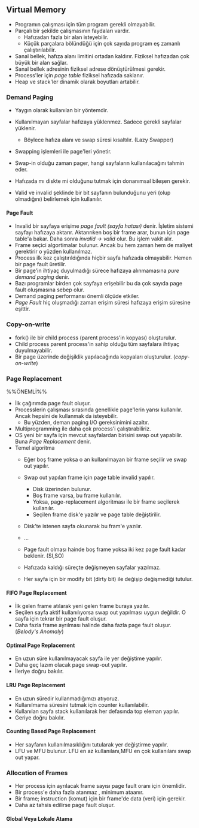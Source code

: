 ## Virtual Memory
- Programın çalışması için tüm program gerekli olmayabilir.
- Parçalı bir şekilde çalışmasının faydaları vardır.
	- Hafızadan fazla bir alan isteyebilir.
	- Küçük parçalara bölündüğü için çok sayıda program eş zamanlı çalıştırılabilir.
- Sanal bellek, hafıza alanı limitini ortadan kaldırır. Fiziksel hafızadan çok büyük bir alan sağlar.
- Sanal bellek adresinin fiziksel adrese dönüştürülmesi gerekir.
- Process'ler için *page table* fiziksel hafızada saklanır.
- Heap ve stack'ler dinamik olarak boyutları artabilir.
### Demand Paging
- Yaygın olarak kullanılan bir yöntemdir.
- Kullanılmayan sayfalar hafızaya yüklenmez. Sadece gerekli sayfalar yüklenir.
	- Böylece hafıza alanı ve swap süresi kısaltılır. (Lazy Swapper)
- Swapping işlemleri ile page'leri yönetir.
- Swap-in olduğu zaman pager, hangi sayfaların kullanılacağını tahmin eder.

- Hafızada mı diskte mi olduğunu tutmak için donanımsal bileşen gerekir.
- Valid ve invalid şeklinde bir bit sayfanın bulunduğunu yeri (olup olmadığını) belirlemek için kullanılır.
#### Page Fault
- Invalid bir sayfaya erişime *page fault (sayfa hatası)* denir. İşletim sistemi sayfayı hafızaya aktarır. Aktarırıken boş bir frame arar, bunun için page table'a bakar. Daha sonra *invalid -> valid* olur. Bu işlem vakit alır.
- Frame seçici algortimalar bulunur. Ancak bu hem zaman hem de maliyet gerektirir o yüzden kullanılmaz.
- Process ilk kez çalıştırıldığında hiçbir sayfa hafızada olmayabilir. Hemen bir page fault üretilir.
- Bir page'in ihtiyaç duyulmadığı sürece hafızaya alınmamasına *pure demand paging* denir.
- Bazı programlar birden çok sayfaya erişebilir bu da çok sayıda page fault oluşmasına sebep olur.
- Demand paging performansı önemli ölçüde etkiler.
- *Page Fault* hiç oluşmadığı zaman erişim süresi hafızaya erişim süresine eşittir.
### Copy-on-write
- fork() ile bir child process (parent process'in kopyası) oluşturulur.
- Child process parent process'in sahip olduğu tüm sayfalara ihtiyaç duyulmayabilir.
- Bir page üzerinde değişiklik yapılacağında kopyaları oluşturulur. (*copy-on-write*)
### Page Replacement
%%ÖNEMLİ%%
- İlk çağırımda page fault oluşur.
- Processlerin çalışması sırasında genellikle page'lerin yarısı kullanılır. Ancak hepsini de kullanmak da isteyebilir.
	- Bu yüzden, deman paging I/O gereksinimini azaltır.
- Multiprogramming ile daha çok process'i çalıştırabiliriz.
- OS yeni bir sayfa için mevcut sayfalardan birisini swap out yapabilir. Buna *Page Replacement* denir.
- Temel algoritma
	- Eğer boş frame yoksa o an kullanılmayan bir frame seçilir ve swap out yapılır.
	- Swap out yapılan frame için page table invalid yapılır.
		- Disk üzerinden bulunur.
		- Boş frame varsa, bu frame kullanılır.
		- Yoksa, page-replacement algoritması ile bir frame seçilerek kullanılır.
		- Seçilen frame disk'e yazılır ve page table değiştirilir.
	- Disk'te istenen sayfa okunarak bu fram'e yazılır.
	- ...

	- Page fault olması hainde boş frame yoksa iki kez page fault kadar beklenir. (SI,SO)
	- Hafızada kaldığı süreçte değişmeyen sayfalar yazılmaz.
	- Her sayfa için bir modify bit (dirty bit) ile değişip değişmediği tutulur.
#### FIFO Page Replacement
- İlk gelen frame atılarak yeni gelen frame buraya yazılır.
- Seçilen sayfa aktif kullanılıyorsa swap out yapılması uygun değildir. O sayfa için tekrar bir page fault oluşur.
- Daha fazla frame ayrılması halinde daha fazla page fault oluşur. (*Belody's Anomaly*)
#### Optimal Page Replacement
- En uzun süre kullanılmayacak sayfa ile yer değiştime yapılır.
- Daha geç lazım olacak page swap-out yapılır.
- İleriye doğru bakılır.
#### LRU Page Replacement
- En uzun süredir kullanmadığımızı atıyoruz.
- Kullanılmama süresini tutmak için counter kullanılabilir.
- Kullanılan sayfa stack kullanılarak her defasında top eleman yapılır.
- Geriye doğru bakılır.
#### Counting Based Page Replacement
- Her sayfanın kullanılmasıklığını tutularak yer değiştirme yapılır.
- LFU ve MFU bulunur. LFU en az kullanılanı,MFU en çok kullanılanı swap out yapar.
### Allocation of Frames
- Her process için ayrılacak frame sayısı page fault oranı için önemlidir.
- Bir process'e daha fazla atanmaz , minimum ataanır.
- Bir frame; instruction (komut) için bir frame'de data (veri) için gerekir.
- Daha az tahsis edilirse page fault oluşur.
#### Global Veya Lokale Atama


